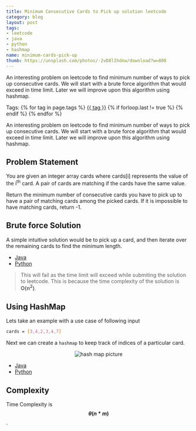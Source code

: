 ```yaml
---
title: Minimum Consecutive Cards to Pick up solution leetcode
category: blog
layout: post
tags:
- leetcode
- java
- python
- hashmap
name: minimum-cards-pick-up
thumb: https://unsplash.com/photos/-2vD8lIhdnw/download?w=800
---
```


An interesting problem on leetcode to find minimum number of ways to pick up consecutive cards. We will start with a brute force algorithm that would exceed in time limit. Later we will improve upon this algorithm using hashmap.<!-- truncate_here -->
<p>Tags: {% for tag in page.tags %} <a class="mytag" href="/tag/{{ tag }}" title="View posts tagged with &quot;{{ tag }}&quot;">{{ tag }}</a>  {% if forloop.last != true %} {% endif %} {% endfor %} </p>


<link rel="stylesheet" href="{{ root_url }}/css/multipleTab.css"/>
<script src="{{ root_url }}/js/jquery.easytabs.min.js"></script>
<script src="{{ root_url }}/js/multipleTab.js"></script>


<p>An interesting problem on leetcode to find minimum number of ways to pick up consecutive cards. We will start with a brute force algorithm that would exceed in time limit. Later we will improve upon this algorithm using hashmap.</p>

## Problem Statement

You are given an integer array cards where cards[i] represents the value of the i<sup>th</sup> card. A pair of cards are matching if the cards have the same value.

Return the minimum number of consecutive cards you have to pick up to have a pair of matching cards among the picked cards. If it is impossible to have matching cards, return -1.

## Brute force Solution

A simple intuitive solution would be to pick up a card, and then iterate over the remaining cards to find the minimum length.

<div class="tab-container">
  <ul>
    <li class="tab Java1"><a href="#Java1">Java</a></li>
    <li class="tab Python1"><a href="#Python1">Python</a></li>
  </ul>

   <div class="codeSample Java1" id="Java1">
     <script src="https://gist.github.com/tushar-sharma/2b1119ca6114e81f29c156f7f8fc4fd2.js?file=BruteMinimumCardPickUp.java"></script>
   </div>

   <div class="codeSample Python1" id="Python1">
     <script src="https://gist.github.com/tushar-sharma/2b1119ca6114e81f29c156f7f8fc4fd2.js?file=brute_minimum_card_pick_up.py"></script>
   </div>

</div>


<blockquote class="attention">
This will fail as the time limit will exceed while submiting the solution to leetcode. This is because the time complexity of the solution is <strong>O(n<sup>2</sup>)</strong>.
</blockquote>



## Using HashMap

Lets take an example with a use case of following input

```bash
cards = [3,4,2,3,4,7]
```

Next we can create a `hashmap` to keep track of indices of a particular card.


<p>
<center>
<img src="{{ root_url }}/img/min_ways_hashmap.png" alt="hash map picture">
</center>
</p>

<div class="tab-container">
  <ul>
    <li class="tab Java2"><a href="#Java2">Java</a></li>
    <li class="tab Python2"><a href="#Python2">Python</a></li>
  </ul>

   <div class="codeSample Java2" id="Java2">
     <script src="https://gist.github.com/tushar-sharma/2b1119ca6114e81f29c156f7f8fc4fd2.js?file=MinimumCardPickUp.java"></script>
   </div>

   <div class="codeSample Python2" id="Python2">
     <script src="https://gist.github.com/tushar-sharma/2b1119ca6114e81f29c156f7f8fc4fd2.js?file=minimum_card_pick_up.py"></script>
   </div>

</div>


## Complexity

Time Complexity is **$$\theta(n * m)$$**.
